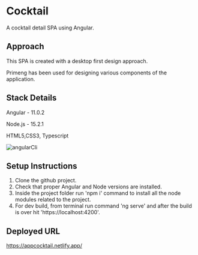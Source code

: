 # Cocktail

A cocktail detail SPA using Angular.

## Approach

This SPA is created with a desktop first design approach.  

Primeng has been used for designing various components of the application.

## Stack Details

Angular - 11.0.2

Node.js - 15.2.1

HTML5,CSS3, Typescript


![angularCli](https://user-images.githubusercontent.com/74617117/99897168-44399e80-2cbd-11eb-8517-010594e3b66d.PNG)

## Setup Instructions

1. Clone the github project.
2. Check that proper Angular and Node versions are installed.
3. Inside the project folder run 'npm i' command to install all the node modules related to the project.
4. For dev build, from terminal run command 'ng serve' and after the build is over hit 'https://localhost:4200'.

## Deployed URL
https://appcocktail.netlify.app/

